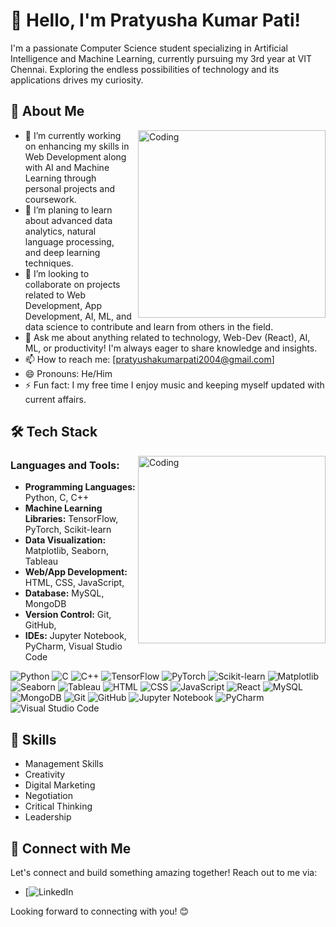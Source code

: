 # 👋 Hello, I'm Pratyusha Kumar Pati!

I'm a passionate Computer Science student specializing in Artificial Intelligence and Machine Learning, currently pursuing my 3rd year at VIT Chennai. Exploring the endless possibilities of technology and its applications drives my curiosity.


## 🚀 About Me

<img align="right" alt="Coding" width="300" style="margin-left: 10px;" src="https://user-images.githubusercontent.com/74038190/221352989-518609ab-b4d1-459e-929f-a08cd2bd9b3c.gif"> 

- 🔭 I’m currently working on enhancing my skills in Web Development along with AI and Machine Learning through personal projects and coursework.
- 🌱 I’m planing to learn about advanced data analytics, natural language processing, and deep learning techniques.
- 👯 I’m looking to collaborate on projects related to Web Development, App Development, AI, ML, and data science to contribute and learn from others in the field.
- 💬 Ask me about anything related to technology, Web-Dev (React), AI, ML, or productivity! I'm always eager to share knowledge and insights.
- 📫 How to reach me: [pratyushakumarpati2004@gmail.com]
- 😄 Pronouns: He/Him
- ⚡ Fun fact: I my free time I enjoy music and keeping myself updated with current affairs.
## 🛠️ Tech Stack

<img align="right" alt="Coding" width="300" src="https://user-images.githubusercontent.com/74038190/229223263-cf2e4b07-2615-4f87-9c38-e37600f8381a.gif">

### Languages and Tools:
- **Programming Languages:** Python, C, C++
- **Machine Learning Libraries:** TensorFlow, PyTorch, Scikit-learn
- **Data Visualization:** Matplotlib, Seaborn, Tableau
- **Web/App Development:** HTML, CSS, JavaScript,
- **Database:** MySQL, MongoDB
- **Version Control:** Git, GitHub,
- **IDEs:** Jupyter Notebook, PyCharm, Visual Studio Code

![Python](https://img.shields.io/badge/-Python-3776AB?style=for-the-badge&logo=python&logoColor=white)
![C](https://img.shields.io/badge/-C-A8B9CC?style=for-the-badge&logo=c&logoColor=white)
![C++](https://img.shields.io/badge/-C++-00599C?style=for-the-badge&logo=c%2B%2B&logoColor=white)
![TensorFlow](https://img.shields.io/badge/-TensorFlow-FF6F00?style=for-the-badge&logo=tensorflow&logoColor=white)
![PyTorch](https://img.shields.io/badge/-PyTorch-EE4C2C?style=for-the-badge&logo=pytorch&logoColor=white)
![Scikit-learn](https://img.shields.io/badge/-Scikit--learn-F7931E?style=for-the-badge&logo=scikit-learn&logoColor=white)
![Matplotlib](https://img.shields.io/badge/-Matplotlib-3776AB?style=for-the-badge&logo=python&logoColor=white)
![Seaborn](https://img.shields.io/badge/-Seaborn-3776AB?style=for-the-badge&logo=python&logoColor=white)
![Tableau](https://img.shields.io/badge/-Tableau-003366?style=for-the-badge&logo=tableau&logoColor=white)
![HTML](https://img.shields.io/badge/-HTML-E34F26?style=for-the-badge&logo=html5&logoColor=white)
![CSS](https://img.shields.io/badge/-CSS-1572B6?style=for-the-badge&logo=css3&logoColor=white)
![JavaScript](https://img.shields.io/badge/-JavaScript-F7DF1E?style=for-the-badge&logo=javascript&logoColor=black)
![React](https://img.shields.io/badge/-React-61DAFB?style=for-the-badge&logo=react&logoColor=black)
![MySQL](https://img.shields.io/badge/-MySQL-4479A1?style=for-the-badge&logo=mysql&logoColor=white)
![MongoDB](https://img.shields.io/badge/-MongoDB-47A248?style=for-the-badge&logo=mongodb&logoColor=white)
![Git](https://img.shields.io/badge/-Git-F05032?style=for-the-badge&logo=git&logoColor=white)
![GitHub](https://img.shields.io/badge/-GitHub-181717?style=for-the-badge&logo=github&logoColor=white)
![Jupyter Notebook](https://img.shields.io/badge/-Jupyter%20Notebook-F37626?style=for-the-badge&logo=jupyter&logoColor=white)
![PyCharm](https://img.shields.io/badge/-PyCharm-000000?style=for-the-badge&logo=pycharm&logoColor=white)
![Visual Studio Code](https://img.shields.io/badge/-Visual%20Studio%20Code-007ACC?style=for-the-badge&logo=visual-studio-code&logoColor=white)

## 📝 Skills

- Management Skills
- Creativity
- Digital Marketing
- Negotiation
- Critical Thinking
- Leadership


## 🤝 Connect with Me

Let's connect and build something amazing together! Reach out to me via:

- [![LinkedIn](https://www.linkedin.com/in/pratyusha-kumar-pati-99b42b303/)

Looking forward to connecting with you! 😊

